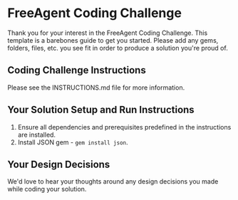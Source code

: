 # FreeAgent Coding Challenge

Thank you for your interest in the FreeAgent Coding Challenge.  This template is a barebones guide to get you started.  Please add any gems, folders, files, etc. you see fit in order to produce a solution you're proud of.

## Coding Challenge Instructions

Please see the INSTRUCTIONS.md file for more information.

## Your Solution Setup and Run Instructions

1. Ensure all dependencies and prerequisites predefined in the instructions are installed.
2. Install JSON gem - `gem install json`.


## Your Design Decisions

We'd love to hear your thoughts around any design decisions you made while coding your solution.
